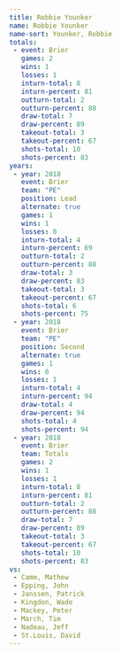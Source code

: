 ```yaml
---
title: Robbie Younker
name: Robbie Younker
name-sort: Younker, Robbie
totals:
 - event: Brier
   games: 2
   wins: 1
   losses: 1
   inturn-total: 8
   inturn-percent: 81
   outturn-total: 2
   outturn-percent: 88
   draw-total: 7
   draw-percent: 89
   takeout-total: 3
   takeout-percent: 67
   shots-total: 10
   shots-percent: 83
years:
 - year: 2018
   event: Brier
   team: "PE"
   position: Lead
   alternate: true
   games: 1
   wins: 1
   losses: 0
   inturn-total: 4
   inturn-percent: 69
   outturn-total: 2
   outturn-percent: 88
   draw-total: 3
   draw-percent: 83
   takeout-total: 3
   takeout-percent: 67
   shots-total: 6
   shots-percent: 75
 - year: 2018
   event: Brier
   team: "PE"
   position: Second
   alternate: true
   games: 1
   wins: 0
   losses: 1
   inturn-total: 4
   inturn-percent: 94
   draw-total: 4
   draw-percent: 94
   shots-total: 4
   shots-percent: 94
 - year: 2018
   event: Brier
   team: Totals
   games: 2
   wins: 1
   losses: 1
   inturn-total: 8
   inturn-percent: 81
   outturn-total: 2
   outturn-percent: 88
   draw-total: 7
   draw-percent: 89
   takeout-total: 3
   takeout-percent: 67
   shots-total: 10
   shots-percent: 83
vs:
 - Camm, Mathew
 - Epping, John
 - Janssen, Patrick
 - Kingdon, Wade
 - Mackey, Peter
 - March, Tim
 - Nadeau, Jeff
 - St.Louis, David
---
```

